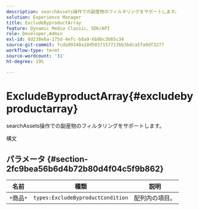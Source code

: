 ```yaml
---
description: searchAssets操作での副産物のフィルタリングをサポートします。
solution: Experience Manager
title: ExcludeByproductArray
feature: Dynamic Media Classic、SDK/API
role: Developer,Admin
exl-id: 0d238e6a-175d-4efc-b8a9-6b8bc3b65c34
source-git-commit: fcda99340a18d5037157723bb3bdca5fa9df3277
workflow-type: tm+mt
source-wordcount: '31'
ht-degree: 19%

---
```


# ExcludeByproductArray{#excludebyproductarray}

searchAssets操作での副産物のフィルタリングをサポートします。

構文

## パラメータ {#section-2fc9bea56b6d4b72b80d4f04c5f9b862}

| 名前 | 種類 | 説明 |
|---|---|---|
| `*`商品`*` | `types:ExcludeByproductCondition` | 配列内の項目。 |
